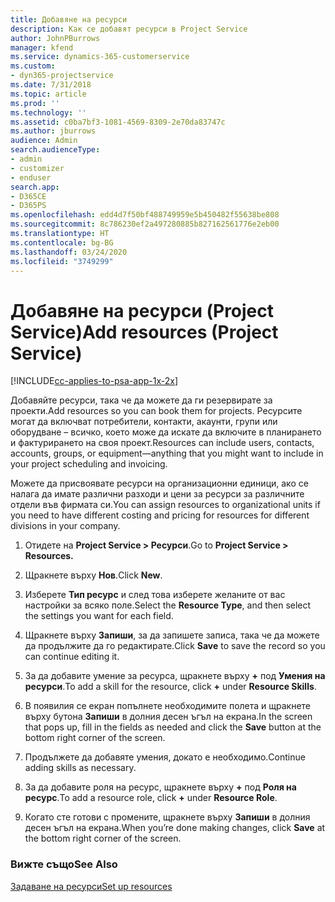 ```yaml
---
title: Добавяне на ресурси
description: Как се добавят ресурси в Project Service
author: JohnPBurrows
manager: kfend
ms.service: dynamics-365-customerservice
ms.custom:
- dyn365-projectservice
ms.date: 7/31/2018
ms.topic: article
ms.prod: ''
ms.technology: ''
ms.assetid: c0ba7bf3-1081-4569-8309-2e70da83747c
ms.author: jburrows
audience: Admin
search.audienceType:
- admin
- customizer
- enduser
search.app:
- D365CE
- D365PS
ms.openlocfilehash: edd4d7f50bf488749959e5b450482f55638be808
ms.sourcegitcommit: 8c786230ef2a497280885b827162561776e2eb00
ms.translationtype: HT
ms.contentlocale: bg-BG
ms.lasthandoff: 03/24/2020
ms.locfileid: "3749299"
---
```

# <a name="add-resources-project-service"></a><span data-ttu-id="49b05-103">Добавяне на ресурси (Project Service)</span><span class="sxs-lookup"><span data-stu-id="49b05-103">Add resources (Project Service)</span></span>

[!INCLUDE[cc-applies-to-psa-app-1x-2x](../includes/cc-applies-to-psa-app-1x-2x.md)]

<span data-ttu-id="49b05-104">Добавяйте ресурси, така че да можете да ги резервирате за проекти.</span><span class="sxs-lookup"><span data-stu-id="49b05-104">Add resources so you can book them for projects.</span></span> <span data-ttu-id="49b05-105">Ресурсите могат да включват потребители, контакти, акаунти, групи или оборудване – всичко, което може да искате да включите в планирането и фактурирането на своя проект.</span><span class="sxs-lookup"><span data-stu-id="49b05-105">Resources can include users, contacts, accounts, groups, or equipment—anything that you might want to include in your project scheduling and invoicing.</span></span>  
  
<span data-ttu-id="49b05-106">Можете да присвоявате ресурси на организационни единици, ако се налага да имате различни разходи и цени за ресурси за различните отдели във фирмата си.</span><span class="sxs-lookup"><span data-stu-id="49b05-106">You can assign resources to organizational units if you need to have different costing and pricing for resources for different divisions in your company.</span></span>  
  
1.  <span data-ttu-id="49b05-107">Отидете на **Project Service > Ресурси**.</span><span class="sxs-lookup"><span data-stu-id="49b05-107">Go to **Project Service > Resources.**</span></span>  
  
2.  <span data-ttu-id="49b05-108">Щракнете върху **Нов**.</span><span class="sxs-lookup"><span data-stu-id="49b05-108">Click **New**.</span></span>  
  
3.  <span data-ttu-id="49b05-109">Изберете **Тип ресурс** и след това изберете желаните от вас настройки за всяко поле.</span><span class="sxs-lookup"><span data-stu-id="49b05-109">Select the **Resource Type**, and then select the settings you want for each field.</span></span>  
  
4.  <span data-ttu-id="49b05-110">Щракнете върху **Запиши**, за да запишете записа, така че да можете да продължите да го редактирате.</span><span class="sxs-lookup"><span data-stu-id="49b05-110">Click **Save** to save the record so you can continue editing it.</span></span>  
  
5.  <span data-ttu-id="49b05-111">За да добавите умение за ресурса, щракнете върху **+** под **Умения на ресурси**.</span><span class="sxs-lookup"><span data-stu-id="49b05-111">To add a skill for the resource, click **+** under **Resource Skills**.</span></span>  
  
6.  <span data-ttu-id="49b05-112">В появилия се екран попълнете необходимите полета и щракнете върху бутона **Запиши** в долния десен ъгъл на екрана.</span><span class="sxs-lookup"><span data-stu-id="49b05-112">In the screen that pops up, fill in the fields as needed and click the **Save** button at the bottom right corner of the screen.</span></span>  
  
7.  <span data-ttu-id="49b05-113">Продължете да добавяте умения, докато е необходимо.</span><span class="sxs-lookup"><span data-stu-id="49b05-113">Continue adding skills as necessary.</span></span>  
  
8.  <span data-ttu-id="49b05-114">За да добавите роля на ресурс, щракнете върху **+** под **Роля на ресурс**.</span><span class="sxs-lookup"><span data-stu-id="49b05-114">To add a resource role, click **+** under **Resource Role**.</span></span>  
  
9. <span data-ttu-id="49b05-115">Когато сте готови с промените, щракнете върху **Запиши** в долния десен ъгъл на екрана.</span><span class="sxs-lookup"><span data-stu-id="49b05-115">When you’re done making changes, click **Save** at the bottom right corner of the screen.</span></span>  
  
### <a name="see-also"></a><span data-ttu-id="49b05-116">Вижте също</span><span class="sxs-lookup"><span data-stu-id="49b05-116">See Also</span></span>  
 [<span data-ttu-id="49b05-117">Задаване на ресурси</span><span class="sxs-lookup"><span data-stu-id="49b05-117">Set up resources</span></span>](../project-service/set-up-resources.md)

